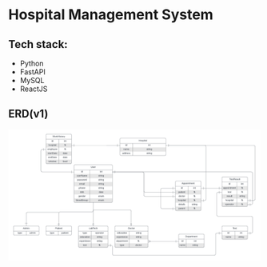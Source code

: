 # Hospital Management System

## Tech stack:
<ul>
<li>Python</li>
<li>FastAPI</li>
<li>MySQL</li>
<li>ReactJS</li>
</ul>


## ERD(v1)
![Entity Relationship Diagram](images/erd.png)